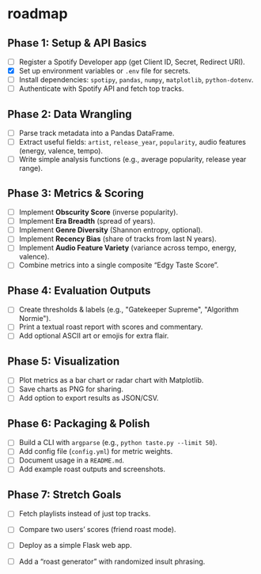 # roadmap

## Phase 1: Setup & API Basics
- [ ] Register a Spotify Developer app (get Client ID, Secret, Redirect URI).
- [X] Set up environment variables or `.env` file for secrets.
- [ ] Install dependencies: `spotipy`, `pandas`, `numpy`, `matplotlib`, `python-dotenv`.
- [ ] Authenticate with Spotify API and fetch top tracks.

## Phase 2: Data Wrangling
- [ ] Parse track metadata into a Pandas DataFrame.
- [ ] Extract useful fields: `artist`, `release_year`, `popularity`, audio features (energy, valence, tempo).
- [ ] Write simple analysis functions (e.g., average popularity, release year range).

## Phase 3: Metrics & Scoring
- [ ] Implement **Obscurity Score** (inverse popularity).
- [ ] Implement **Era Breadth** (spread of years).
- [ ] Implement **Genre Diversity** (Shannon entropy, optional).
- [ ] Implement **Recency Bias** (share of tracks from last N years).
- [ ] Implement **Audio Feature Variety** (variance across tempo, energy, valence).
- [ ] Combine metrics into a single composite “Edgy Taste Score”.

## Phase 4: Evaluation Outputs
- [ ] Create thresholds & labels (e.g., "Gatekeeper Supreme", "Algorithm Normie").
- [ ] Print a textual roast report with scores and commentary.
- [ ] Add optional ASCII art or emojis for extra flair.

## Phase 5: Visualization
- [ ] Plot metrics as a bar chart or radar chart with Matplotlib.
- [ ] Save charts as PNG for sharing.
- [ ] Add option to export results as JSON/CSV.

## Phase 6: Packaging & Polish
- [ ] Build a CLI with `argparse` (e.g., `python taste.py --limit 50`).
- [ ] Add config file (`config.yml`) for metric weights.
- [ ] Document usage in a `README.md`.
- [ ] Add example roast outputs and screenshots.

## Phase 7: Stretch Goals
- [ ] Fetch playlists instead of just top tracks.
- [ ] Compare two users’ scores (friend roast mode).
- [ ] Deploy as a simple Flask web app.
- [ ] Add a “roast generator” with randomized insult phrasing.

